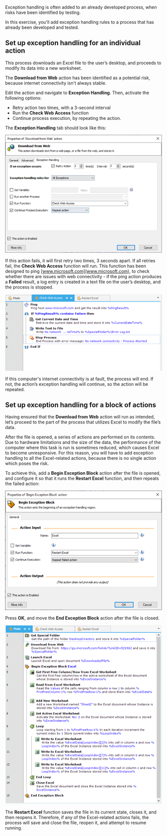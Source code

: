 Exception handling is often added to an already developed process, when risks have been identified by testing.

In this exercise, you'll add exception handling rules to a process that has already been developed and tested.

## Set up exception handling for an individual action

This process downloads an Excel file to the user’s desktop, and proceeds to modify its data into a new worksheet.

The **Download from Web** action has been identified as a potential risk, because internet connectivity isn't always stable. 

Edit the action and navigate to **Exception Handling**. Then, activate the following options:

- Retry action two times, with a 3-second interval
- Run the **Check Web Access** function
- Continue process execution, by repeating the action.

The **Exception Handling** tab should look like this:

![The Exception Handling tab in the Download from Web action's properties.](..\media\download-from-web-action-properties.png)
 
If this action fails, it will first retry two times, 3 seconds apart. 
If all retries fail, the **Check Web Access** function will run. This function has been designed to ping [www.microsoft.com](www.microsoft.com), to check whether there are issues with web connectivity - if the ping action produces a **Failed** result, a log entry is created in a text file on the user’s desktop, and the process is stopped.

![The created process in the Workspace.](..\media\workspace.png)

If this computer's internet connectivity is at fault, the process will end. If not, the action’s exception handling will continue, so the action will be repeated.

## Set up exception handling for a block of actions

Having ensured that the **Download from Web** action will run as intended, let’s proceed to the part of the process that utilizes Excel to modify the file’s data.

After the file is opened, a series of actions are performed on its contents. Due to hardware limitations and the size of the data, the performance of the computer where this task is run is sometimes reduced, which causes Excel to become unresponsive. For this reason, you will have to add exception handling to all the Excel-related actions, because there is no single action which poses the risk.

To achieve this, add a **Begin Exception Block** action after the file is opened, and configure it so that it runs the **Restart Excel** function, and then repeats the failed action:

![The Begin Exception Block action's properties.](..\media\begin-exception-block-action-properties-b.png)
 
Press **OK**, and move the **End Exception Block** action after the file is closed. 

![The created process in the Workspace.](..\media\workspace-b.png)
  
The **Restart Excel** function saves the file in its current state, closes it, and then reopens it. Therefore, if any of the Excel-related actions fails, the process will save and close the file, reopen it, and attempt to resume running.